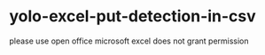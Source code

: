 # yolo-excel-put-detection-in-csv

please use open office microsoft excel does not grant permission
